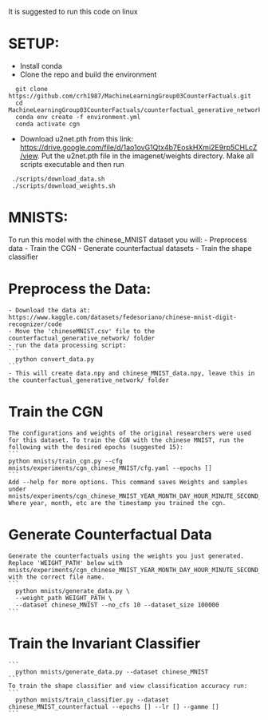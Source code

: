 It is suggested to run this code on linux

# SETUP:
  - Install conda
  - Clone the repo and build the environment
  ```
    git clone https://github.com/crh1987/MachineLearningGroup03CounterFactuals.git
    cd MachineLearningGroup03CounterFactuals/counterfactual_generative_networks
    conda env create -f environment.yml
    conda activate cgn
```
  - Download u2net.pth from this link: https://drive.google.com/file/d/1ao1ovG1Qtx4b7EoskHXmi2E9rp5CHLcZ/view. Put the u2net.pth file in the imagenet/weights directory. Make all scripts executable and then run
   ```
    ./scripts/download_data.sh
    ./scripts/download_weights.sh
   ```
   
# MNISTS:
  To run this model with the chinese_MNIST dataset you will:
    - Preprocess data
    - Train the CGN
    - Generate counterfactual datasets
    - Train the shape classifier
    
# Preprocess the Data:
    - Download the data at: https://www.kaggle.com/datasets/fedesoriano/chinese-mnist-digit-recognizer/code
    - Move the 'chineseMNIST.csv' file to the counterfactual_generative_network/ folder
    - run the data processing script:
    ```
      python convert_data.py
    ```
    - This will create data.npy and chinese_MNIST_data.npy, leave this in the counterfactual_generative_network/ folder
    
 # Train the CGN
    The configurations and weights of the original researchers were used for this dataset. To train the CGN with the chinese MNIST, run the following with the desired epochs (suggested 15):
    ```
    python mnists/train_cgn.py --cfg mnists/experiments/cgn_chinese_MNIST/cfg.yaml --epochs []
    ```
    Add --help for more options. This command saves Weights and samples under mnists/experiments/cgn_chinese_MNIST_YEAR_MONTH_DAY_HOUR_MINUTE_SECOND_tmp. Where year, month, etc are the timestamp you trained the cgn. 
    
 # Generate Counterfactual Data
    Generate the counterfactuals using the weights you just generated. Replace 'WEIGHT_PATH' below with mnists/experiments/cgn_chinese_MNIST_YEAR_MONTH_DAY_HOUR_MINUTE_SECOND_tmp/weights/ckp.pth, with the correct file name.
    ```
      python mnists/generate_data.py \
      --weight_path WEIGHT_PATH \
      --dataset chinese_MNIST --no_cfs 10 --dataset_size 100000
    ```
    
# Train the Invariant Classifier
    ```
      python mnists/generate_data.py --dataset chinese_MNIST
    ```
    To train the shape classifier and view classification accuracy run:
    ```
      python mnists/train_classifier.py --dataset chinese_MNIST_counterfactual --epochs [] --lr [] --gamme []
    ```
    
  
